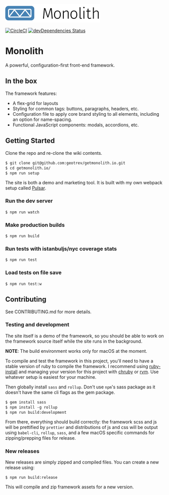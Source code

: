 ![Monolith](src/assets/images/github-logo.png?raw=true)

[![CircleCI](https://circleci.com/gh/geotrev/getmonolith.io/tree/master.svg?style=svg)](https://circleci.com/gh/geotrev/monolith-site/tree/master) [![devDependencies Status](https://david-dm.org/geotrev/getmonolith.io/dev-status.svg)](https://david-dm.org/geotrev/getmonolith.io?type=dev)

# Monolith

A powerful, configuration-first front-end framework.

## In the box

The framework features:

* A flex-grid for layouts
* Styling for common tags: buttons, paragraphs, headers, etc.
* Configuration file to apply core brand styling to all elements, including an option for name-spacing.
* Functional JavaScript components: modals, accordions, etc.

## Getting Started

Clone the repo and re-clone the wiki contents.

```shell
$ git clone git@github.com:geotrev/getmonolith.io.git
$ cd getmonolith.io/
$ npm run setup
```

The site is both a demo and marketing tool. It is built with my own webpack setup called [Pulsar](https://github.com/geotrev/pulsar).

### Run the dev server

```shell
$ npm run watch
```

### Make production builds

```shell
$ npm run build
```

### Run tests with istanbuljs/nyc coverage stats

```shell
$ npm run test
```

### Load tests on file save

```shell
$ npm run test:w
```

## Contributing

See CONTRIBUTING.md for more details.

### Testing and development

The site itself is a demo of the framework, so you should be able to work on the framework source itself while the site runs in the background.

**NOTE**: The build environment works only for macOS at the moment.

To compile and test the framework in this project, you'll need to have a stable version of ruby to compile the framework. I recommend using [ruby-install](https://www.ruby-lang.org/en/documentation/installation/#ruby-install) and managing your version for this project with [chruby](https://www.ruby-lang.org/en/documentation/installation/#chruby) or [rvm](https://www.ruby-lang.org/en/documentation/installation/#rvm). Use whatever setup is easiest for your machine.

Then globally install `sass` and `rollup`. Don't use `npm`'s sass package as it doesn't have the same cli flags as the gem package.

```shell
$ gem install sass
$ npm install -g rollup
$ npm run build:development
```

From there, everything should build correctly: the framework scss and js will be prettified by `prettier` and distributions of js and css will be output using `babel-cli`, `rollup`, `sass`, and a few macOS specific commands for zipping/prepping files for release.

### New releases

New releases are simply zipped and compiled files. You can create a new release using:

```shell
$ npm run build:release
```

This will compile and zip framework assets for a new version.
